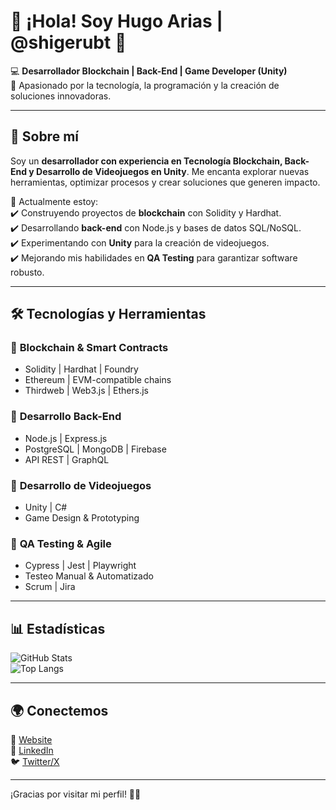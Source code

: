 # 👋 ¡Hola! Soy Hugo Arias | @shigerubt 🚀  

💻 **Desarrollador Blockchain | Back-End | Game Developer (Unity)**  
🔹 Apasionado por la tecnología, la programación y la creación de soluciones innovadoras.  

---

## 🚀 Sobre mí  
Soy un **desarrollador con experiencia en Tecnología Blockchain, Back-End y Desarrollo de Videojuegos en Unity**. Me encanta explorar nuevas herramientas, optimizar procesos y crear soluciones que generen impacto.  

📌 Actualmente estoy:  
✔️ Construyendo proyectos de **blockchain** con Solidity y Hardhat.  
✔️ Desarrollando **back-end** con Node.js y bases de datos SQL/NoSQL.  
✔️ Experimentando con **Unity** para la creación de videojuegos.  
✔️ Mejorando mis habilidades en **QA Testing** para garantizar software robusto.  

---

## 🛠️ Tecnologías y Herramientas  

### 🔹 **Blockchain & Smart Contracts**  
- Solidity | Hardhat | Foundry  
- Ethereum | EVM-compatible chains  
- Thirdweb | Web3.js | Ethers.js  

### 🔹 **Desarrollo Back-End**  
- Node.js | Express.js  
- PostgreSQL | MongoDB | Firebase  
- API REST | GraphQL  

### 🔹 **Desarrollo de Videojuegos**  
- Unity | C#  
- Game Design & Prototyping  

### 🔹 **QA Testing & Agile**  
- Cypress | Jest | Playwright  
- Testeo Manual & Automatizado  
- Scrum | Jira  

---

## 📊 Estadísticas  
![GitHub Stats](https://github-readme-stats.vercel.app/api?username=shigerubt&show_icons=true&theme=radical)  
![Top Langs](https://github-readme-stats.vercel.app/api/top-langs/?username=shigerubt&layout=compact&theme=radical)  

---

## 🌍 Conectemos  
💼 [Website](https://ariascode.dev)  
📌 [LinkedIn](https://linkedin.com/in/tuusuario)  
🐦 [Twitter/X](https://twitter.com/tuusuario)  

---

¡Gracias por visitar mi perfil! 🚀✨  
